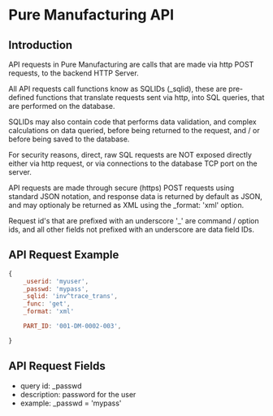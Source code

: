# Pure Manufacturing API

## Introduction
API requests in Pure Manufacturing are calls that are made via http POST requests, to the backend HTTP Server.

All API requests call functions know as SQLIDs (_sqlid), these are pre-defined functions that translate requests sent via http, into SQL queries, that are performed on the database.

SQLIDs may also contain code that performs data validation, and complex calculations on data queried, before being returned to the request, and / or before being saved to the database.

For security reasons, direct, raw SQL requests are NOT exposed directly either via http request, or via connections to the database TCP port on the server.

API requests are made through secure (https) POST requests using standard JSON notation, and response data is returned by default as JSON, and may optionaly be returned as XML using the _format: 'xml' option.

Request id's that are prefixed with an underscore '_' are command / option ids, and all other fields not prefixed with an underscore are data field IDs.

## API Request Example

```javascript
{
	_userid: 'myuser',
	_passwd: 'mypass',
	_sqlid: 'inv^trace_trans',
	_func: 'get',
	_format: 'xml'

	PART_ID: '001-DM-0002-003',

}
```

## API Request Fields

- query id: _passwd
- description: password for the user
- example: _passwd = 'mypass'


